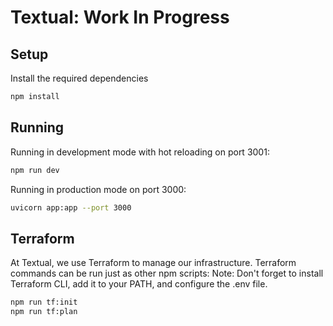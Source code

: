 # Textual: Work In Progress

## Setup

Install the required dependencies

```bash
npm install
```

## Running

Running in development mode with hot reloading on port 3001:

```bash
npm run dev
```

Running in production mode on port 3000:

```bash
uvicorn app:app --port 3000
```

## Terraform

At Textual, we use Terraform to manage our infrastructure. Terraform commands can be run just as other npm scripts:
Note: Don't forget to install Terraform CLI, add it to your PATH, and configure the .env file.

```bash
npm run tf:init
npm run tf:plan
```
